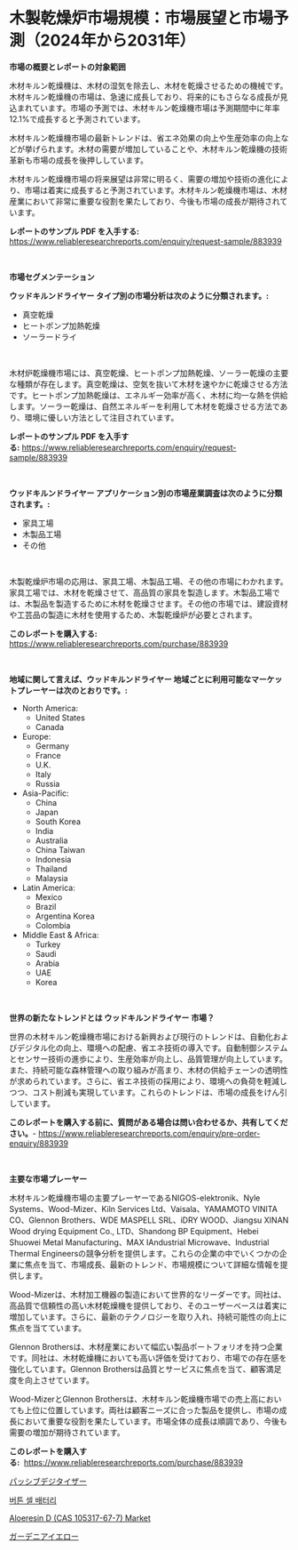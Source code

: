 <p><h1>木製乾燥炉市場規模：市場展望と市場予測（2024年から2031年）</h1></p><p><strong>市場の概要とレポートの対象範囲</strong></p>
<p><p>木材キルン乾燥機は、木材の湿気を除去し、木材を乾燥させるための機械です。木材キルン乾燥機の市場は、急速に成長しており、将来的にもさらなる成長が見込まれています。市場の予測では、木材キルン乾燥機市場は予測期間中に年率12.1%で成長すると予測されています。</p><p>木材キルン乾燥機市場の最新トレンドは、省エネ効果の向上や生産効率の向上などが挙げられます。木材の需要が増加していることや、木材キルン乾燥機の技術革新も市場の成長を後押ししています。</p><p>木材キルン乾燥機市場の将来展望は非常に明るく、需要の増加や技術の進化により、市場は着実に成長すると予測されています。木材キルン乾燥機市場は、木材産業において非常に重要な役割を果たしており、今後も市場の成長が期待されています。</p></p>
<p><strong>レポートのサンプル PDF を入手する:</strong> <a href="https://www.reliableresearchreports.com/enquiry/request-sample/883939">https://www.reliableresearchreports.com/enquiry/request-sample/883939</a></p>
<p>&nbsp;</p>
<p><strong>市場セグメンテーション</strong></p>
<p><strong>ウッドキルンドライヤー タイプ別の市場分析は次のように分類されます。:</strong></p>
<p><ul><li>真空乾燥</li><li>ヒートポンプ加熱乾燥</li><li>ソーラードライ</li></ul></p>
<p>&nbsp;</p>
<p><p>木材炉乾燥機市場には、真空乾燥、ヒートポンプ加熱乾燥、ソーラー乾燥の主要な種類が存在します。真空乾燥は、空気を抜いて木材を速やかに乾燥させる方法です。ヒートポンプ加熱乾燥は、エネルギー効率が高く、木材に均一な熱を供給します。ソーラー乾燥は、自然エネルギーを利用して木材を乾燥させる方法であり、環境に優しい方法として注目されています。</p></p>
<p><strong>レポートのサンプル PDF を入手する:</strong>&nbsp;<a href="https://www.reliableresearchreports.com/enquiry/request-sample/883939">https://www.reliableresearchreports.com/enquiry/request-sample/883939</a></p>
<p>&nbsp;</p>
<p><strong> ウッドキルンドライヤー アプリケーション別の市場産業調査は次のように分類されます。:</strong></p>
<p><ul><li>家具工場</li><li>木製品工場</li><li>その他</li></ul></p>
<p>&nbsp;</p>
<p><p>木製乾燥炉市場の応用は、家具工場、木製品工場、その他の市場にわかれます。家具工場では、木材を乾燥させて、高品質の家具を製造します。木製品工場では、木製品を製造するために木材を乾燥させます。その他の市場では、建設資材や工芸品の製造に木材を使用するため、木製乾燥炉が必要とされます。</p></p>
<p><strong>このレポートを購入する:</strong>&nbsp; <a href="https://www.reliableresearchreports.com/purchase/883939">https://www.reliableresearchreports.com/purchase/883939</a></p>
<p>&nbsp;</p>
<p><strong>地域に関して言えば、ウッドキルンドライヤー 地域ごとに利用可能なマーケットプレーヤーは次のとおりです。:</strong></p>
<p><ul>
    <li>
        North America:
        <ul>
            <li>United States</li>
            <li>Canada</li>
        </ul>
    </li>
    <li>
        Europe:
        <ul>
            <li>Germany</li>
            <li>France</li>
            <li>U.K.</li>
            <li>Italy</li>
            <li>Russia</li>
        </ul>
    </li>
    <li>
        Asia-Pacific:
        <ul>
            <li>China</li>
            <li>Japan</li>
            <li>South Korea</li>
            <li>India</li>
            <li>Australia</li>
            <li>China Taiwan</li>
            <li>Indonesia</li>
            <li>Thailand</li>
            <li>Malaysia</li>
        </ul>
    </li>
    <li>
        Latin America:
        <ul>
            <li>Mexico</li>
            <li>Brazil</li>
            <li>Argentina Korea</li>
            <li>Colombia</li>
        </ul>
    </li>
    <li>
        Middle East & Africa:
        <ul>
            <li>Turkey</li>
            <li>Saudi</li>
            <li>Arabia</li>
            <li>UAE</li>
            <li>Korea</li>
        </ul>
    </li>
    </ul></p>
<p>&nbsp;</p>
<p><strong>世界の新たなトレンドとは ウッドキルンドライヤー 市場？</strong></p>
<p><p>世界の木材キルン乾燥機市場における新興および現行のトレンドは、自動化およびデジタル化の向上、環境への配慮、省エネ技術の導入です。自動制御システムとセンサー技術の進歩により、生産効率が向上し、品質管理が向上しています。また、持続可能な森林管理への取り組みが高まり、木材の供給チェーンの透明性が求められています。さらに、省エネ技術の採用により、環境への負荷を軽減しつつ、コスト削減も実現しています。これらのトレンドは、市場の成長をけん引しています。</p></p>
<p><strong>このレポートを購入する前に、質問がある場合は問い合わせるか、共有してください。</strong>- <a href="https://www.reliableresearchreports.com/enquiry/pre-order-enquiry/883939">https://www.reliableresearchreports.com/enquiry/pre-order-enquiry/883939</a></p>
<p>&nbsp;</p>
<p><strong>主要な市場プレーヤー</strong></p>
<p><p>木材キルン乾燥機市場の主要プレーヤーであるNIGOS-elektronik、Nyle Systems、Wood-Mizer、Kiln Services Ltd、Vaisala、YAMAMOTO VINITA CO、Glennon Brothers、WDE MASPELL SRL、iDRY WOOD、Jiangsu XINAN Wood drying Equipment Co., LTD、Shandong BP Equipment、Hebei Shuowei Metal Manufacturing、MAX IAndustrial Microwave、Industrial Thermal Engineersの競争分析を提供します。これらの企業の中でいくつかの企業に焦点を当て、市場成長、最新のトレンド、市場規模について詳細な情報を提供します。</p><p>Wood-Mizerは、木材加工機器の製造において世界的なリーダーです。同社は、高品質で信頼性の高い木材乾燥機を提供しており、そのユーザーベースは着実に増加しています。さらに、最新のテクノロジーを取り入れ、持続可能性の向上に焦点を当てています。</p><p>Glennon Brothersは、木材産業において幅広い製品ポートフォリオを持つ企業です。同社は、木材乾燥機においても高い評価を受けており、市場での存在感を強化しています。Glennon Brothersは品質とサービスに焦点を当て、顧客満足度を向上させています。</p><p>Wood-MizerとGlennon Brothersは、木材キルン乾燥機市場での売上高においても上位に位置しています。両社は顧客ニーズに合った製品を提供し、市場の成長において重要な役割を果たしています。市場全体の成長は順調であり、今後も需要の増加が期待されています。</p></p>
<p><strong>このレポートを購入する:</strong>&nbsp;&nbsp;<a href="https://www.reliableresearchreports.com/purchase/883939">https://www.reliableresearchreports.com/purchase/883939</a></p>
<p><p><a href="https://medium.com/@redsalmon1949/%E3%83%91%E3%83%83%E3%82%B7%E3%83%96%E3%83%87%E3%82%B8%E3%82%BF%E3%82%A4%E3%82%B6%E3%83%BC%E5%B8%82%E5%A0%B4%E3%81%AE%E3%82%B7%E3%82%A7%E3%82%A2%E9%80%B2%E5%8C%96%E3%81%A8%E5%B8%82%E5%A0%B4%E6%88%90%E9%95%B7%E5%8B%95%E5%90%912024%E5%B9%B4%E3%81%8B%E3%82%892031%E5%B9%B4%E3%81%BE%E3%81%A7-d5161a67b4b4">パッシブデジタイザー</a></p><p><a href="https://medium.com/@fabiancobuc20222022/%EB%B2%84%ED%8A%BC%ED%98%95-%EC%A0%84%EC%A7%80-%EC%8B%9C%EC%9E%A5-%EA%B2%BD%EC%9F%81-%EB%B6%84%EC%84%9D-%EC%8B%9C%EC%9E%A5-%ED%8A%B8%EB%A0%8C%EB%93%9C-%EB%B0%8F-2031%EB%85%84%EA%B9%8C%EC%A7%80%EC%9D%98-%EC%98%88%EC%B8%A1-1626811f2cb0">버튼 셀 배터리</a></p><p><a href="https://github.com/Angelnienowdseej3e45z3p8c/Market-Research-Report-List-1/blob/main/aloeresin-d-cas-105317-67-7-market.md">Aloeresin D (CAS 105317-67-7) Market</a></p><p><a href="https://medium.com/@jonathanailey6577467/%E3%82%AB%E3%83%B3%E3%82%AC%E3%82%A4%E3%83%8A%E3%82%A4%E3%82%A8%E3%83%AD%E3%83%BC%E3%83%9E%E3%83%BC%E3%82%B1%E3%83%83%E3%83%88%E3%81%AE%E3%82%B5%E3%82%A4%E3%82%BA-cagr-%E3%83%88%E3%83%AC%E3%83%B3%E3%83%892024-2030-4dec02cf5a52">ガーデニアイエロー</a></p></p>